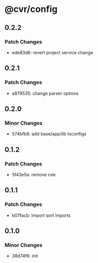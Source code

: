 # @cvr/config

## 0.2.2

### Patch Changes

- ede83d6: revert project service change

## 0.2.1

### Patch Changes

- a879535: change parser options

## 0.2.0

### Minor Changes

- 574bfb6: add base/app/lib tsconfigs

## 0.1.2

### Patch Changes

- 5f43e5a: remove rule

## 0.1.1

### Patch Changes

- b07facb: Import sort imports

## 0.1.0

### Minor Changes

- 38d74f6: init
